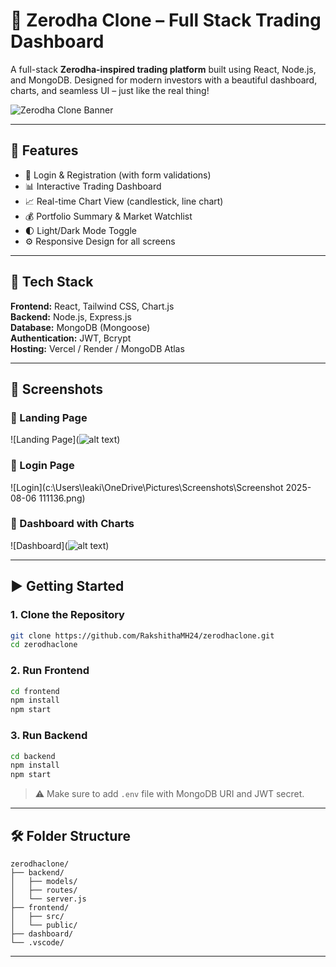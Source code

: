 # 💸 Zerodha Clone – Full Stack Trading Dashboard

A full-stack **Zerodha-inspired trading platform** built using React, Node.js, and MongoDB. Designed for modern investors with a beautiful dashboard, charts, and seamless UI – just like the real thing!

![Zerodha Clone Banner](screenshots/zerodha-banner.png)

---

## 🚀 Features

- 🔐 Login & Registration (with form validations)
- 📊 Interactive Trading Dashboard
- 📈 Real-time Chart View (candlestick, line chart)
- 💰 Portfolio Summary & Market Watchlist
- 🌓 Light/Dark Mode Toggle
- ⚙️ Responsive Design for all screens

---

## 🧰 Tech Stack

**Frontend:** React, Tailwind CSS, Chart.js  
**Backend:** Node.js, Express.js  
**Database:** MongoDB (Mongoose)  
**Authentication:** JWT, Bcrypt  
**Hosting:** Vercel / Render / MongoDB Atlas

---

## 📸 Screenshots

### 🔹 Landing Page

![Landing Page](![alt text](image.png))

### 🔹 Login Page

![Login](c:\Users\leaki\OneDrive\Pictures\Screenshots\Screenshot 2025-08-06 111136.png)

### 🔹 Dashboard with Charts

![Dashboard](![alt text](image-2.png))

---

## ▶️ Getting Started

### 1. Clone the Repository

```bash
git clone https://github.com/RakshithaMH24/zerodhaclone.git
cd zerodhaclone
```

### 2. Run Frontend

```bash
cd frontend
npm install
npm start
```

### 3. Run Backend

```bash
cd backend
npm install
npm start
```

> ⚠️ Make sure to add `.env` file with MongoDB URI and JWT secret.

---

## 🛠 Folder Structure

```
zerodhaclone/
├── backend/
│   ├── models/
│   ├── routes/
│   └── server.js
├── frontend/
│   ├── src/
│   └── public/
├── dashboard/
└── .vscode/
```

---
